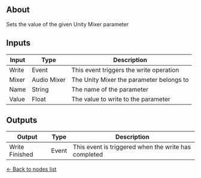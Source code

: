 ## About
Sets the value of the given Unity Mixer parameter

## Inputs
Input | Type | Description
------------ | ------|-------
Write | Event | This event triggers the write operation
Mixer | Audio Mixer| The Unity Mixer the parameter belongs to
Name | String | The name of the parameter
Value | Float | The value to write to the parameter

## Outputs
Output | Type| Description
------------ | -------|------
Write Finished | Event | This event is triggered when the write has completed

[<- Back to nodes list](Nodes)
